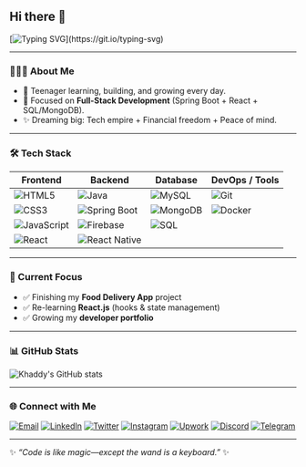 ## Hi there 👋

<!-- Typing Effect -->
[![Typing SVG](https://readme-typing-svg.demolab.com?font=Fira+Code&weight=600&size=26&pause=1000&color=F7768E&width=900&lines=Hi+%F0%9F%91%8B!+I'm+Adebayo+Khadijah+(Khaddy);Full-Stack+Engineer+%26+tech+enthusiast;Coding+my+way+to+a+tech+empire+🚀;Building+cool+projects+one+line+at+a+time!)](https://git.io/typing-svg)

---

### 👩🏽‍💻 About Me  
- 🌱 Teenager learning, building, and growing every day.  
- 🎯 Focused on **Full-Stack Development** (Spring Boot + React + SQL/MongoDB).  
- ✨ Dreaming big: Tech empire + Financial freedom + Peace of mind.  

---

### 🛠️ Tech Stack  

| Frontend | Backend | Database | DevOps / Tools |
|----------|---------|----------|----------------|
| ![HTML5](https://img.shields.io/badge/HTML5-E34F26?style=for-the-badge&logo=html5&logoColor=white) | ![Java](https://img.shields.io/badge/Java-ED8B00?style=for-the-badge&logo=openjdk&logoColor=white) | ![MySQL](https://img.shields.io/badge/MySQL-005C84?style=for-the-badge&logo=mysql&logoColor=white) | ![Git](https://img.shields.io/badge/Git-F05032?style=for-the-badge&logo=git&logoColor=white) |
| ![CSS3](https://img.shields.io/badge/CSS3-1572B6?style=for-the-badge&logo=css3&logoColor=white) | ![Spring Boot](https://img.shields.io/badge/Spring%20Boot-6DB33F?style=for-the-badge&logo=springboot&logoColor=white) | ![MongoDB](https://img.shields.io/badge/MongoDB-4EA94B?style=for-the-badge&logo=mongodb&logoColor=white) | ![Docker](https://img.shields.io/badge/Docker-2496ED?style=for-the-badge&logo=docker&logoColor=white) |
| ![JavaScript](https://img.shields.io/badge/JavaScript-F7DF1E?style=for-the-badge&logo=javascript&logoColor=black) | ![Firebase](https://img.shields.io/badge/Firebase-FFCA28?style=for-the-badge&logo=firebase&logoColor=black) |![SQL](https://img.shields.io/badge/SQL-003B57?style=for-the-badge&logo=sqlite&logoColor=white) |
| ![React](https://img.shields.io/badge/React-20232A?style=for-the-badge&logo=react&logoColor=61DAFB) | ![React Native](https://img.shields.io/badge/React_Native-20232A?style=for-the-badge&logo=react&logoColor=61DAFB) | 

---

### 🚀 Current Focus  
- ✅ Finishing my **Food Delivery App** project  
- ✅ Re-learning **React.js** (hooks & state management)  
- ✅ Growing my **developer portfolio**  

---

### 📊 GitHub Stats  
![Khaddy's GitHub stats](https://github-readme-stats.vercel.app/api?username=KhaddyX&show_icons=true&theme=radical)  

---

### 🌐 Connect with Me  

[![Email](https://img.shields.io/badge/Email-D14836?style=for-the-badge&logo=gmail&logoColor=white)](mailto:adebayokhaddy@gmail.com)
[![LinkedIn](https://img.shields.io/badge/LinkedIn-0A66C2?style=for-the-badge&logo=linkedin&logoColor=white)](https://linkedin.com/in/khadija-adebayo)
[![Twitter](https://img.shields.io/badge/Twitter-1DA1F2?style=for-the-badge&logo=twitter&logoColor=white)](https://twitter.com/KhaddyX)
[![Instagram](https://img.shields.io/badge/Instagram-E4405F?style=for-the-badge&logo=instagram&logoColor=white)](https://instagram.com/devkhaddy)
[![Upwork](https://img.shields.io/badge/Upwork-6fda44?style=for-the-badge&logo=upwork&logoColor=white)](https://www.upwork.com/freelancers/~YOUR-ID)
[![Discord](https://img.shields.io/badge/Discord-5865F2?style=for-the-badge&logo=discord&logoColor=white)](https://discord.gg/iam.khaddy)
[![Telegram](https://img.shields.io/badge/Telegram-0088cc?style=for-the-badge&logo=telegram&logoColor=white)](https://t.me/KhaddyX)


---

✨ *“Code is like magic—except the wand is a keyboard.”* ✨




